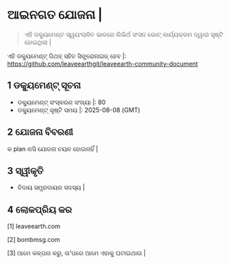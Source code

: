 # ଆଇନଗତ ଯୋଜନା |

>ଏହି ଡକ୍ୟୁମେଣ୍ଟ ସ୍ୱୟଂଚାଳିତ ଭାବରେ ଲିଭିର୍ଥ ସଂସଦ ଭୋଟ୍ କାର୍ଯ୍ୟକ୍ରମ ଦ୍ୱାରା ସୃଷ୍ଟି ହୋଇଥିଲା |

ଏହି ଡକ୍ୟୁମେଣ୍ଟ୍ ଗିଥବ୍ ସହିତ ସିଙ୍କ୍ରୋନାଇଜ୍ ହେବ |: https://github.com/leaveearthgit/leaveearth-community-document

## 1 ଡକ୍ୟୁମେଣ୍ଟ୍ ସୂଚନା

- ଡକ୍ୟୁମେଣ୍ଟ୍ ସଂସ୍କରଣ ସଂଖ୍ୟା |: 80
- ଡକ୍ୟୁମେଣ୍ଟ୍ ସୃଷ୍ଟି ସମୟ |: 2025-08-08 (GMT)

## 2 ଯୋଜନା ବିବରଣୀ

କ plan ଣସି ଯୋଜନା ଚୟନ ହୋଇନାହିଁ |

## 3 ସ୍ୱୀକୃତି
* ବିଦାୟ ସମ୍ପ୍ରଦାୟର ସଦସ୍ୟ |

## 4 ଲୋକପ୍ରିୟ କର
[1] leaveearth.com

[2] bombmsg.com

[3] ଆମେ କଳ୍ପନା କରୁ, ତା’ପରେ ଆମେ ଏହାକୁ ଘଟାଇଥାଉ |